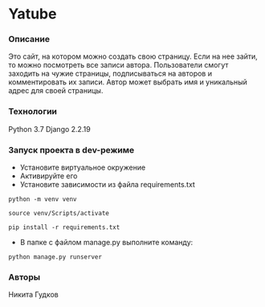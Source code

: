 # Yatube
### Описание
Это сайт, на котором можно создать свою страницу. Если на нее зайти, то можно посмотреть все записи автора.
Пользователи смогут заходить на чужие страницы, подписываться на авторов и комментировать их записи.
Автор может выбрать имя и уникальный адрес для своей страницы.
### Технологии
Python 3.7
Django 2.2.19
### Запуск проекта в dev-режиме
- Установите виртуальное окружение
- Активируйте его
- Установите зависимости из файла requirements.txt
```
python -m venv venv

source venv/Scripts/activate 

pip install -r requirements.txt
``` 
- В папке с файлом manage.py выполните команду:
```
python manage.py runserver
```
### Авторы
Никита Гудков
